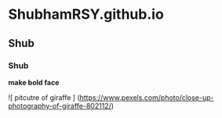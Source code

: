 # ShubhamRSY.github.io
## Shub
### Shub

**make bold face**

![ pitcutre of giraffe ] (https://www.pexels.com/photo/close-up-photography-of-giraffe-802112/)



